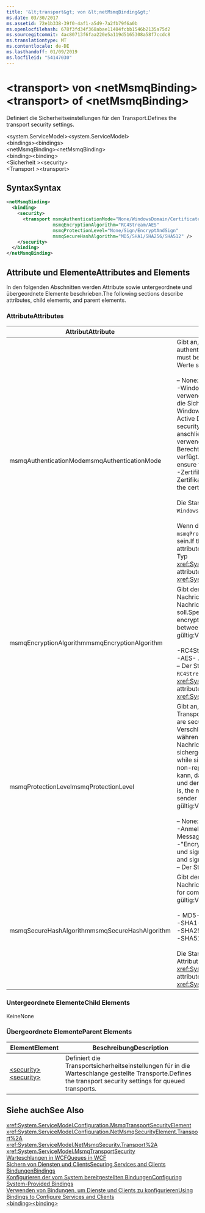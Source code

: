 ```yaml
---
title: '&lt;transport&gt; von &lt;netMsmqBinding&gt;'
ms.date: 03/30/2017
ms.assetid: 72e1b338-39f0-4af1-a5d9-7a2fb79f6a0b
ms.openlocfilehash: 678f3fd34f368abae11404fcbb1546b2135a75d2
ms.sourcegitcommit: 4ac80713f6faa220e5a119d5165308a58f7ccdc8
ms.translationtype: MT
ms.contentlocale: de-DE
ms.lasthandoff: 01/09/2019
ms.locfileid: "54147030"
---
```

# <a name="lttransportgt-of-ltnetmsmqbindinggt"></a><span data-ttu-id="6ccad-102">&lt;transport&gt; von &lt;netMsmqBinding&gt;</span><span class="sxs-lookup"><span data-stu-id="6ccad-102">&lt;transport&gt; of &lt;netMsmqBinding&gt;</span></span>
<span data-ttu-id="6ccad-103">Definiert die Sicherheitseinstellungen für den Transport.</span><span class="sxs-lookup"><span data-stu-id="6ccad-103">Defines the transport security settings.</span></span>  
  
 <span data-ttu-id="6ccad-104">\<system.ServiceModel></span><span class="sxs-lookup"><span data-stu-id="6ccad-104">\<system.ServiceModel></span></span>  
<span data-ttu-id="6ccad-105">\<bindings></span><span class="sxs-lookup"><span data-stu-id="6ccad-105">\<bindings></span></span>  
<span data-ttu-id="6ccad-106">\<netMsmqBinding></span><span class="sxs-lookup"><span data-stu-id="6ccad-106">\<netMsmqBinding></span></span>  
<span data-ttu-id="6ccad-107">\<binding></span><span class="sxs-lookup"><span data-stu-id="6ccad-107">\<binding></span></span>  
<span data-ttu-id="6ccad-108">\<Sicherheit ></span><span class="sxs-lookup"><span data-stu-id="6ccad-108">\<security></span></span>  
<span data-ttu-id="6ccad-109">\<Transport ></span><span class="sxs-lookup"><span data-stu-id="6ccad-109">\<transport></span></span>  
  
## <a name="syntax"></a><span data-ttu-id="6ccad-110">Syntax</span><span class="sxs-lookup"><span data-stu-id="6ccad-110">Syntax</span></span>  
  
```xml  
<netMsmqBinding>
  <binding>
    <security>
      <transport msmqAuthenticationMode="None/WindowsDomain/Certificate"
                 msmqEncryptionAlgorithm="RC4Stream/AES"
                 msmqProtectionLevel="None/Sign/EncryptAndSign"
                 msmqSecureHashAlgorithm="MD5/SHA1/SHA256/SHA512" />
    </security>
  </binding>
</netMsmqBinding>
```  
  
## <a name="attributes-and-elements"></a><span data-ttu-id="6ccad-111">Attribute und Elemente</span><span class="sxs-lookup"><span data-stu-id="6ccad-111">Attributes and Elements</span></span>  
 <span data-ttu-id="6ccad-112">In den folgenden Abschnitten werden Attribute sowie untergeordnete und übergeordnete Elemente beschrieben.</span><span class="sxs-lookup"><span data-stu-id="6ccad-112">The following sections describe attributes, child elements, and parent elements.</span></span>  
  
### <a name="attributes"></a><span data-ttu-id="6ccad-113">Attribute</span><span class="sxs-lookup"><span data-stu-id="6ccad-113">Attributes</span></span>  
  
|<span data-ttu-id="6ccad-114">Attribut</span><span class="sxs-lookup"><span data-stu-id="6ccad-114">Attribute</span></span>|<span data-ttu-id="6ccad-115">Beschreibung</span><span class="sxs-lookup"><span data-stu-id="6ccad-115">Description</span></span>|  
|---------------|-----------------|  
|<span data-ttu-id="6ccad-116">msmqAuthenticationMode</span><span class="sxs-lookup"><span data-stu-id="6ccad-116">msmqAuthenticationMode</span></span>|<span data-ttu-id="6ccad-117">Gibt an, wie die Nachricht vom MSMQ-Transport authentifiziert werden muss.</span><span class="sxs-lookup"><span data-stu-id="6ccad-117">Specifies how the message must be authenticated by the MSMQ transport.</span></span> <span data-ttu-id="6ccad-118">Folgende Werte sind gültig:</span><span class="sxs-lookup"><span data-stu-id="6ccad-118">Valid values include the following:</span></span><br /><br /> <span data-ttu-id="6ccad-119">– None: Keine Authentifizierung.</span><span class="sxs-lookup"><span data-stu-id="6ccad-119">-   None: No authentication.</span></span><br /><span data-ttu-id="6ccad-120">-WindowsDomain: Der Authentifizierungsmechanismus verwendet Active Directory, um das x. 509-Zertifikat für die Sicherheits-ID der Nachricht zugeordnete abzurufen.</span><span class="sxs-lookup"><span data-stu-id="6ccad-120">-   WindowsDomain: The authentication mechanism uses Active Directory to retrieve the X.509 certificate for the security identifier associated with the message.</span></span> <span data-ttu-id="6ccad-121">Dies wird anschließend zum Prüfen der ACL der Warteschlange verwendet, um sicherzustellen, dass der Benutzer über Berechtigungen zum Schreiben für die Warteschlange verfügt.</span><span class="sxs-lookup"><span data-stu-id="6ccad-121">This is then used to check the ACL of the queue to ensure the user has write permission for the queue.</span></span><br /><span data-ttu-id="6ccad-122">-Zertifikat: Der Kanal Ruft das Zertifikat aus dem Zertifikatspeicher ab.</span><span class="sxs-lookup"><span data-stu-id="6ccad-122">-   Certificate: The channel retrieves the certificate from the certificate store.</span></span><br /><br /> <span data-ttu-id="6ccad-123">Die Standardeinstellung ist `WindowsDomain`.</span><span class="sxs-lookup"><span data-stu-id="6ccad-123">The default is `WindowsDomain`.</span></span><br /><br /> <span data-ttu-id="6ccad-124">Wenn dieses Attribut auf `None` festgelegt ist, muss das `msmqProtectionLevel`-Attribut auch auf `None` festgelegt sein.</span><span class="sxs-lookup"><span data-stu-id="6ccad-124">If this attribute is set to `None`, the `msmqProtectionLevel` attribute must also be set to `None`.</span></span> <span data-ttu-id="6ccad-125">Dieses Attribut ist vom Typ <xref:System.ServiceModel.MsmqAuthenticationMode>.</span><span class="sxs-lookup"><span data-stu-id="6ccad-125">This attribute is of type <xref:System.ServiceModel.MsmqAuthenticationMode></span></span>|  
|<span data-ttu-id="6ccad-126">msmqEncryptionAlgorithm</span><span class="sxs-lookup"><span data-stu-id="6ccad-126">msmqEncryptionAlgorithm</span></span>|<span data-ttu-id="6ccad-127">Gibt den Algorithmus an, der beim Übertragen von Nachrichten zwischen Warteschlangen-Managern für die Nachrichtenverschlüsselung verwendet werden soll.</span><span class="sxs-lookup"><span data-stu-id="6ccad-127">Specifies the algorithm to be used for message encryption on the wire when transferring messages between message queue managers.</span></span> <span data-ttu-id="6ccad-128">Folgende Werte sind gültig:</span><span class="sxs-lookup"><span data-stu-id="6ccad-128">Valid values include the following:</span></span><br /><br /> <span data-ttu-id="6ccad-129">-RC4Stream</span><span class="sxs-lookup"><span data-stu-id="6ccad-129">-   RC4Stream</span></span><br /><span data-ttu-id="6ccad-130">-AES</span><span class="sxs-lookup"><span data-stu-id="6ccad-130">-   AES</span></span><br /><span data-ttu-id="6ccad-131">– Der Standardwert ist `RC4Stream`.</span><span class="sxs-lookup"><span data-stu-id="6ccad-131">-   The default value is `RC4Stream`.</span></span> <span data-ttu-id="6ccad-132">Dieses Attribut ist vom Typ <xref:System.ServiceModel.MsmqEncryptionAlgorithm>.</span><span class="sxs-lookup"><span data-stu-id="6ccad-132">This attribute is of type <xref:System.ServiceModel.MsmqEncryptionAlgorithm>.</span></span>|  
|<span data-ttu-id="6ccad-133">msmqProtectionLevel</span><span class="sxs-lookup"><span data-stu-id="6ccad-133">msmqProtectionLevel</span></span>|<span data-ttu-id="6ccad-134">Gibt an, wie die Nachrichten auf der Ebene des MSMQ-Transports gesichert werden.</span><span class="sxs-lookup"><span data-stu-id="6ccad-134">Specifies the way messages are secured at the level of the MSMQ transport.</span></span> <span data-ttu-id="6ccad-135">Durch die Verschlüsselung wird Nachrichtenintegrität bereitgestellt, während durch Signatur und Verschlüsselung sowohl die Nachrichtenintegrität als auch die Nachweisbarkeit sichergestellt wird.</span><span class="sxs-lookup"><span data-stu-id="6ccad-135">Encryption ensures message integrity, while sign and encrypt ensures both message integrity and non-repudiation.</span></span> <span data-ttu-id="6ccad-136">Das bedeutet, dass sichergestellt werden kann, dass die Nachricht tatsächlich vom Absender stammt und der Absender die Person ist, die er vorgibt zu sein.</span><span class="sxs-lookup"><span data-stu-id="6ccad-136">That is, the message indeed came from the sender and the sender is who he says he is.</span></span> <span data-ttu-id="6ccad-137">Folgende Werte sind gültig:</span><span class="sxs-lookup"><span data-stu-id="6ccad-137">Valid values include the following:</span></span><br /><br /> <span data-ttu-id="6ccad-138">– None: Kein Schutz.</span><span class="sxs-lookup"><span data-stu-id="6ccad-138">-   None: No protection.</span></span><br /><span data-ttu-id="6ccad-139">-Anmeldung: Nachrichten werden signiert.</span><span class="sxs-lookup"><span data-stu-id="6ccad-139">-   Sign: Messages are signed.</span></span><br /><span data-ttu-id="6ccad-140">-"EncryptAndSign" fest: Nachrichten werden verschlüsselt und signiert.</span><span class="sxs-lookup"><span data-stu-id="6ccad-140">-   EncryptAndSign: Messages are encrypted and signed.</span></span><br /><span data-ttu-id="6ccad-141">– Der Standardwert ist `Sign`.</span><span class="sxs-lookup"><span data-stu-id="6ccad-141">-   The default is `Sign`.</span></span>|  
|<span data-ttu-id="6ccad-142">msmqSecureHashAlgorithm</span><span class="sxs-lookup"><span data-stu-id="6ccad-142">msmqSecureHashAlgorithm</span></span>|<span data-ttu-id="6ccad-143">Gibt den Hashalgorithmus für die Berechnung des Nachrichtenhashs.</span><span class="sxs-lookup"><span data-stu-id="6ccad-143">Specifies the hash algorithm to be used for computing the message digest.</span></span> <span data-ttu-id="6ccad-144">Folgende Werte sind gültig:</span><span class="sxs-lookup"><span data-stu-id="6ccad-144">Valid values include the following:</span></span><br /><br /> <span data-ttu-id="6ccad-145">-   MD5</span><span class="sxs-lookup"><span data-stu-id="6ccad-145">-   MD5</span></span><br /><span data-ttu-id="6ccad-146">-SHA1</span><span class="sxs-lookup"><span data-stu-id="6ccad-146">-   SHA1</span></span><br /><span data-ttu-id="6ccad-147">-SHA256</span><span class="sxs-lookup"><span data-stu-id="6ccad-147">-   SHA256</span></span><br /><span data-ttu-id="6ccad-148">-SHA512</span><span class="sxs-lookup"><span data-stu-id="6ccad-148">-   SHA512</span></span><br /><br /> <span data-ttu-id="6ccad-149">Die Standardeinstellung ist `SHA1`.</span><span class="sxs-lookup"><span data-stu-id="6ccad-149">The default is `SHA1`.</span></span> <span data-ttu-id="6ccad-150">Dieses Attribut ist vom Typ <xref:System.ServiceModel.MsmqSecureHashAlgorithm>.</span><span class="sxs-lookup"><span data-stu-id="6ccad-150">This attribute is of type <xref:System.ServiceModel.MsmqSecureHashAlgorithm>.</span></span>|  
  
### <a name="child-elements"></a><span data-ttu-id="6ccad-151">Untergeordnete Elemente</span><span class="sxs-lookup"><span data-stu-id="6ccad-151">Child Elements</span></span>  
 <span data-ttu-id="6ccad-152">Keine</span><span class="sxs-lookup"><span data-stu-id="6ccad-152">None</span></span>  
  
### <a name="parent-elements"></a><span data-ttu-id="6ccad-153">Übergeordnete Elemente</span><span class="sxs-lookup"><span data-stu-id="6ccad-153">Parent Elements</span></span>  
  
|<span data-ttu-id="6ccad-154">Element</span><span class="sxs-lookup"><span data-stu-id="6ccad-154">Element</span></span>|<span data-ttu-id="6ccad-155">Beschreibung</span><span class="sxs-lookup"><span data-stu-id="6ccad-155">Description</span></span>|  
|-------------|-----------------|  
|[<span data-ttu-id="6ccad-156">\<security></span><span class="sxs-lookup"><span data-stu-id="6ccad-156">\<security></span></span>](../../../../../docs/framework/configure-apps/file-schema/wcf/security-of-netmsmqbinding.md)|<span data-ttu-id="6ccad-157">Definiert die Transportsicherheitseinstellungen für in die Warteschlange gestellte Transporte.</span><span class="sxs-lookup"><span data-stu-id="6ccad-157">Defines the transport security settings for queued transports.</span></span>|  
  
## <a name="see-also"></a><span data-ttu-id="6ccad-158">Siehe auch</span><span class="sxs-lookup"><span data-stu-id="6ccad-158">See Also</span></span>  
 <xref:System.ServiceModel.Configuration.MsmqTransportSecurityElement>  
 <xref:System.ServiceModel.Configuration.NetMsmqSecurityElement.Transport%2A>  
 <xref:System.ServiceModel.NetMsmqSecurity.Transport%2A>  
 <xref:System.ServiceModel.MsmqTransportSecurity>  
 [<span data-ttu-id="6ccad-159">Warteschlangen in WCF</span><span class="sxs-lookup"><span data-stu-id="6ccad-159">Queues in WCF</span></span>](../../../../../docs/framework/wcf/feature-details/queues-in-wcf.md)  
 [<span data-ttu-id="6ccad-160">Sichern von Diensten und Clients</span><span class="sxs-lookup"><span data-stu-id="6ccad-160">Securing Services and Clients</span></span>](../../../../../docs/framework/wcf/feature-details/securing-services-and-clients.md)  
 [<span data-ttu-id="6ccad-161">Bindungen</span><span class="sxs-lookup"><span data-stu-id="6ccad-161">Bindings</span></span>](../../../../../docs/framework/wcf/bindings.md)  
 [<span data-ttu-id="6ccad-162">Konfigurieren der vom System bereitgestellten Bindungen</span><span class="sxs-lookup"><span data-stu-id="6ccad-162">Configuring System-Provided Bindings</span></span>](../../../../../docs/framework/wcf/feature-details/configuring-system-provided-bindings.md)  
 [<span data-ttu-id="6ccad-163">Verwenden von Bindungen, um Dienste und Clients zu konfigurieren</span><span class="sxs-lookup"><span data-stu-id="6ccad-163">Using Bindings to Configure Services and Clients</span></span>](../../../../../docs/framework/wcf/using-bindings-to-configure-services-and-clients.md)  
 [<span data-ttu-id="6ccad-164">\<binding></span><span class="sxs-lookup"><span data-stu-id="6ccad-164">\<binding></span></span>](../../../../../docs/framework/misc/binding.md)
